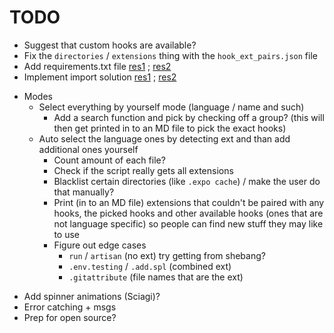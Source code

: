 # TODO

- Suggest that custom hooks are available?
- Fix the `directories` / `extensions` thing with the `hook_ext_pairs.json` file
- Add requirements.txt file [res1](https://www.google.com/search?q=requirements+file&oq=requirements+file&aqs=chrome..69i57.2414j0j1&sourceid=chrome&ie=UTF-8) ; [res2](https://stackoverflow.com/a/41117308/11749019)
- Implement import solution [res1](https://stackoverflow.com/questions/2349991/how-do-i-import-other-python-files) ; [res2](https://csatlas.com/python-import-file-module/)
<!-- -->
- Modes
  - Select everything by yourself mode (language / name and such)
    - Add a search function and pick by checking off a group? (this will then get printed in to an MD file to pick the exact hooks)
  - Auto select the language ones by detecting ext and than add additional ones yourself
    - Count amount of each file?
    - Check if the script really gets all extensions
    - Blacklist certain directories (like `.expo cache`) / make the user do that manually?
    - Print (in to an MD file) extensions that couldn't be paired with any hooks, the picked hooks and other available hooks (ones that are not language specific) so people can find new stuff they may like to use
    - Figure out edge cases
      - `run` / `artisan` (no ext) try getting from shebang?
      - `.env.testing` / `.add.spl` (combined ext)
      - `.gitattribute` (file names that are the ext)
<!-- -->
- Add spinner animations (Sciagi)?
- Error catching + msgs
- Prep for open source?
